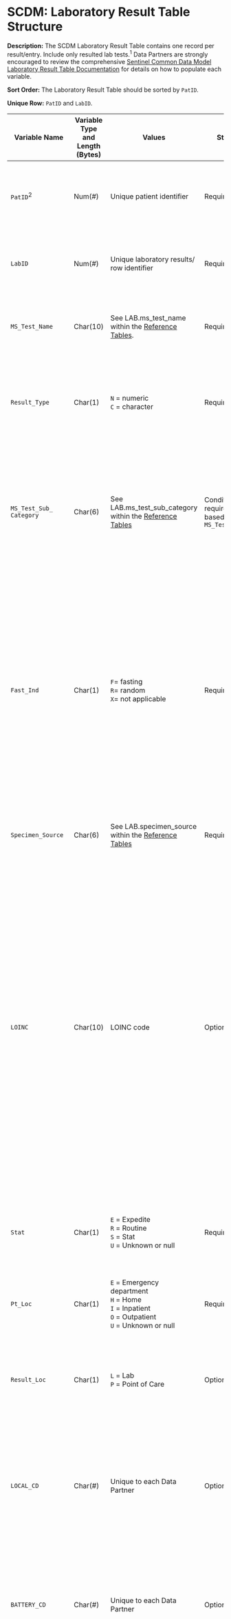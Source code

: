 # SCDM: Laboratory Result Table Structure

**Description:** The SCDM Laboratory Result Table contains one record per result/entry. Include only resulted lab tests.<sup>1</sup> Data Partners are strongly encouraged to review the comprehensive [Sentinel Common Data Model Laboratory Result Table Documentation](https://www.sentinelinitiative.org/sites/default/files/data/distributed-database/Sentinel_Common-Data-Model_Laboratory-Result-Table-Documentation_0.pdf) for details on how to populate each variable.

**Sort Order:** The Laboratory Result Table should be sorted by `PatID`.

**Unique Row:** `PatID` and `LabID`.

| Variable Name | Variable Type and Length (Bytes) | Values | Status | Definition / Comments / Guideline | Example |
| --- | --- | --- | --- | --- |--- |
| `PatID`<sup>2</sup> | Num(#) | Unique patient identifier | Required | Arbitrary person-level identifier. Used to link across tables. Use the fewest number of bytes necessary to hold all distinct values; see ["SAS Lengths" Reference Table](SAS_lengths_reference_table.md). | `123456789` |
| `LabID` | Num(#) | Unique laboratory results/ row identifier | Required | Useful to map back to source data. Use the fewest number of bytes necessary to hold all distinct values; see ["SAS Lengths" Reference Table](SAS_lengths_reference_table.md). | `027`|
| `MS_Test_Name` | Char(10) | See LAB.ms_test_name within the [Reference Tables](SCDM_v8.0.0_reference_tables_v1.0.0.xlsx). | Required | Abbreviated test name. Populated for all records. Several LOINC codes (`LOINC`) and/or local codes (`LOCAL_CD`) can point to one `MS_Test_Name`. | `ALP` |
| `Result_Type` | Char(1) | `N` = numeric<br> `C` = character | Required | Indicates whether the laboratory test result in Data Partner's source data is Numeric (e.g., 100 ug/mL, <100 ug/mL, or >100 ug/mL) or Character (e.g., +, POS, POSITIVE, or ranges, such as 50-100 mg/mL). | `N` |
| `MS_Test_Sub_ Category` | Char(6) | See LAB.ms_test_sub_category within the [Reference Tables](SCDM_v8.0.0_reference_tables_v1.0.0.xlsx) | Conditionally required, based on `MS_Test_Name` | Sub-category for `MS_Test_Name`. Sub-categories apply to only select laboratory tests. <br>`DIRECT` and `CLC` are populated only for `MS_Test_Name` = `CHOL_LDL`. <br>`DDU` and `FEU` is populated for only `MS_Test_Name` = `D_DIMER`, `Result_Type` = `N`<br>`BHCG` and `HCG` are populated only for `MS_Test_Name` = `PG`. | `PCR` |
| `Fast_Ind` | Char(1) | `F`= fasting<br>`R`= random<br>`X`= not applicable | Required | Fasting Indicator. Not all laboratory tests are differentiated by fasting status. For laboratory tests where fasting status is not considered to interpret results, `Fast_Ind` is marked `X` (not applicable). For laboratory test results where fasting status may be considered to interpreting results (e.g., glucose), `Fast_Ind` is marked `F` (fasting) only if the source data included with the laboratory test result indicates fasting test. All other laboratory test results where fasting status may be considered that is not explicitly marked as fasting, `Fast_Ind` is marked `R` (random). | `F` |
| `Specimen_Source` | Char(6) | See LAB.specimen_source within the [Reference Tables](SCDM_v8.0.0_reference_tables_v1.0.0.xlsx) | Required | Specimen source. Populated for all records. Some laboratory tests have several possible valid values for `Specimen_Source`. | `SERUM` |
| `LOINC` | Char(10) | LOINC code | Optional | Logical Observation Identifiers, Names, and Codes (LOINC) is a universal coding system for tests, measurements, and observations developed by the Regenstrief Institute. LOINC provides very granular information about the tests such as the long name of the test, test definition/description, component, system, property, timing, scale, method, and examples of units. All parts of the LOINC code, including the hyphen, are included. The last digit of the LOINC code is a check digit and is always preceded by a hyphen. If a record utilizes a local LOINC (e.g., LOINC candidate codes), the result of that record is included, however, the `LOINC` variable is set to null. Values in the `LOINC` variable do not contain leading zeros. `LOINC` is populated when available, thus not all records have LOINC. | `16182-8` |
| `Stat` | Char(1) | `E` = Expedite<br>`R` = Routine<br>`S` = Stat<br>`U` = Unknown or null | Required | Immediacy of test. The intent of this variable is to determine whether the test was obtained as part of routine care or as an emergent/urgent diagnostic test (designated as Stat or Expedite). | `E` |
| `Pt_Loc` | Char(1) | `E` = Emergency department<br>`H` = Home<br>`I` = Inpatient<br>`O` = Outpatient<br>`U` = Unknown or null | Required | Patient location where the lab specimen was obtained. | `O` |
| `Result_Loc` | Char(1) | `L` = Lab<br>`P` = Point of Care<br> | Optional | Location of the test result. Point of Care locations may include anticoagulation clinic, newborn nursery, finger stick in provider office, or home. The default value is `L` unless the result is Point of Care. There are not any null values. | `L` |
| `LOCAL_CD` | Char(#) | Unique to each Data Partner | Optional | Local code (non-LOINC) related to an individual lab test. Values for `LOCAL_CD` are not required. `LOCAL_CD` is only populated if available in source data. This variable will not be used in queries, but may be used by local programmers to identify and extract the required CDM tests. | |
| `BATTERY_CD` | Char(#) | Unique to each Data Partner | Optional | Local code (non-LOINC) related to a battery or panel of lab tests. Values for `BATTERY_CD` are not required. `BATTERY_CD` is only populated if available in source data. This variable will not be used in queries, but may be used by local programmers to identify and extract the required CDM tests. | |
| `PX` | Char(#) | Procedure code | Conditionally required if `PX_CodeType` is populated | Procedure Code associated with the laboratory result record. Values for `PX` are not required. `PX` is only populated if available in source data. `PX` is populated if `PX_CodeType` is populated. | `76815` |
| `PX_CodeType` | Char(2) | `09` = ICD&#45;9&#45;CM<br/> `10` = ICD&#45;10&#45;CM<br/> `11` = ICD&#45;11&#45;CM<br/> `C2` = CPT Category II<br/> `C3` = CPT Category III<br/> `C4` = CPT&#45;4 (i.e., HCPCS Level I)<br/>`CP` = Canadian Classification of Diagnostic, Therapeutic, and Surgical Procedures (CCP)<br>`CX` = Canadian Classification of Health Interventions (CCI)<br> `H3` = HCPCS Level III<br/> `HC` = HCPCS (i.e., HCPCS Level II)<br/> `LO` = Local homegrown<br/>`RE` = Revenue<br/> `SK` = SNOMED CT (UK/CPRD)<br/>  `OT` = Other<br/> | Conditionally required if `PX` is populated | Procedure code type associated with the laboratory result record. Values for `PX_CodeType` are not required. `PX_CodeType` is only populated if available in source data. `PX_CodeType` is populated if `PX` is populated. | `C4` |
| `Order_dt`<sup>3</sup> | Num(4) | SAS date | Optional | Date that the test was ordered. This date could fall anywhere from the same day the specimen was collected to months before the specimen was collected. Please see footnote 3. | `11/9/2009` |
| `Lab_dt`<sup>3</sup> | Num(4) | SAS date | Optional | Date that the specimen was collected. For most Sentinel activities, this is the most relevant date. Please see footnote 3. | `11/21/2009` |
| `Lab_tm` | Num(4)| SAS time value HH:MM | Optional | Time of day that the specimen was collected.  Valid values are between 00:00 to 23:59. Please note that `Lab_tm` is associated with `Lab_dt`. | `15:15` |
| `Result_dt`<sup>3</sup> | Num(4) | SAS date | Optional | Date that the laboratory test was resulted. Dependent on the time of the test, this date could be the same day the specimen was collected or any date up to weeks later. Please see footnote 3. | `11/22/2009` |
| `Result_tm` | Num(4) | SAS time value HH:MM | Optional | Time that the laboratory test was resulted, represented as a SAS time value. SAS format is HHMM. Valid values are between 00:00 to 23:59. Please note that `Result_tm` is associated with `Result_dt`. | `2:33` |
| `Orig_Result` | Char(50) | Text | Required | `Orig_Result` is populated for all records. If `Result_Type` equals `N`, then the `Orig_Result` value represents the numeric portion of the test result, stripped of any Modifiers (e.g., >, LE, GT) and/or result units (e.g., ng/ml, cells/mm3, %). If `Result_Type` equals `C`, `Orig_Result` value reflects the test string based on source data. Additionally, for records where `Result_Type` = `C`, values may include a decimal point (`.`), a sign (`-`, `+`) or text (e.g., `POSITIVE`, `NEGATIVE`, `DETECTED`). For records where `Result_Type` = `N`, the symbols `>`, `<`, `>=`, `<=` are removed from the value and stored in the `Modifier` variable and result units are removed and stored as `Orig_Result_unit` variable. | `+` |
| `MS_Result_C` | Char(50) | `BORDERLINE`<br>`NEGATIVE`<br>`POSITIVE`<br>`UNDETERMINED`<br>`RANGE:start|end[unit]` | Conditionally required when `Result_Type` = `C` | This standardized result value is only populated for text or character results (`Result_Type` = `C`) and is null for numeric results (`Result_Type` = `N`). If `Result_Type` = `C` and the source result is a range (e.g., 50-100 mg/mL), then populate `MS_Result_C` using `Orig_Result` with the start and end values of the range delimited by a vertical bar (e.g.,"50-100 mg/mL" becomes `50|100 mg/mL`). | `POSITIVE`<br/>`50|100 mg/mL`|
| `MS_Result_N` | Num(8) | Numeric digits with or without a decimal | Conditionally required when `Result_Type` = `N` | Standardized/converted numeric result for records where `Result_Type`=`N`. Acceptable values are numeric digits with or without a decimal ("."). If the standardized result unit (`Std_Result_unit`) differs from an acceptable `MS_Result_unit` for a numeric test (`Result_Type`=`N`), then `Orig_Result` is converted prior to populating the `MS_Result_N` value. Additionally, `MS_Result_unit` reflects this conversion. This variable is only populated for numeric results (`Result_Type` = `N`) and does not contain negative values. This variable is null for text/character results (`Result_Type` = `C`). | `100` |
| `Modifier` | Char(2) | `EQ` = equal<br>`GE` = greater than or equal to<br>`GT` = greater than<br>`LE` = less than or equal to<br>`LT` = less than<br>`TX` = text | Required | Modifier for result values. Any relational operators in the original source data value (e.g., <, >, or = ) are reflected in the `Modifier` variable. For example, if the original source data value is `<=200`, then `Orig_Result` = `200` and `Modifier` = `LE`. If the original source data result value is text, then `Modifier` = `TX`. If the original source data result value is numeric (digits with or without decimal) and does not contain an operator, then `Modifier` = `EQ`. | `LE` |
| `Orig_Result_unit` | Char(20) | Text | Optional | Original units for the test result, as reported in source data. This variable is directly related to `Orig_Result` and `Modifier`. This variable does not include the test name, or any special characters, unless that character is part of the unit value. For example, special characters are included in `10^9/L`. However, special characters are not included in "^U/L^", as these carats are not part of the unit value. Some laboratory tests may not have a result unit. | `10^9/L` |
| `Std_Result_unit` | Char(11) | Text | Optional | Standardized units for the result. The purpose of `Std_Result_unit` is to modify `Orig_Result_unit` from free text to a standardized unit, as an intermediary step in converting from `Orig_Result_unit` to `MS_Result_unit`. This variable is only populated for records where `Result_Type` = `N`. Common rules and guidelines for populating `Std_Result_unit`, include: converting all text values for `Orig_Result_unit` to uppercase, and using standard abbreviations as provided by SOC. This variable does not include special characters, unless that character is part of the unit. For example, special characters are included in `10^9/L`. However, special characters are not included in "^U/L^", as these carats are not part of the unit value. This value is not usually null, though there are exceptions, such as when the test result is a ratio (e.g., International Normalized Ratio \[INR\]). This value is null for character tests (`Result_Type`=`C`) until that test has been reviewed and characterized by the Clinical Data Elements Workgroup. | `CELL/MM3` |
| `MS_Result_unit` | Char(11) | Text | Conditionally required when `Result_Type` = `N` | Converted/standardized result units for the value populated in `MS_Result_N`. This value is null for records where `Result_Type` = `C`, and null for Laboratory Tests that have not been characterized and reviewed by the Clinical Data Elements Workgroup. This value may be null for some numeric tests (e.g., as International Normalized Ratio \[INR\] is a ratio, it does not have a result unit). For tests that require a result unit, `MS_Result_unit` is set to `UNKNOWN` for all records where the original result unit is missing or blank, "NULL", "N/A", "NA", or "UNK". Guidance is provided for only Laboratory Tests that have been reviewed by the Clinical Data Elements Workgroup. | `G/L` |
| `Norm_Range_low` | Char(8) | Text | Conditionally required when `Result_Type` = `N` | Lower bound of the normal reference range, as assigned by the laboratory. The normal range associated with a test, as assigned by the laboratory is parsed out into the following variables: `Norm_Range_low`, `Modifier_low`, `Norm_Range_high`, `Modifier_high`, and reflects what is seen in source data. Value only contains the value of the lower bound of the normal reference range. This value is not converted and unit of measure is not included. It is assumed that the associated unit is the same as the original result unit from the source data. The symbols >, <, >=, <= are removed. For example, if the normal range for a test is >100 and <300, then `100` is entered. Additionally, this value is null for records where `Result_Type` = `C`. | `100` |
| `Modifier_low` | Char (2) | `EQ` = equal<br>`GE` = greater than or equal to<br>`GT` = greater than | Conditionally required when `Result_Type`=`N` | Modifier for `Norm_Range_low` values. The normal range associated with a test, as assigned by the laboratory is parsed out into the following variables: `Norm_Range_low`, `Modifier_low`, `Norm_Range_high`, `Modifier_high` and reflects what is seen in source data. This value is null for records where `Result_Type` = `C`. For numeric results one of the following needs to be true: <ol><li>Both `Modifier_low` and `Modifier_high` contain EQ (e.g., normal values fall in the range 3-10).</li><li>`Modifier_low` contains GT or GE and `Modifier_high` is null (e.g., normal values are >3 with no upper boundary).</li><li>`Modifier_high` contains LT or LE and `Modifier_low` is null (e.g., normal values are <=10 with no lower boundary).</li></ol> | `EQ` |
| `Norm_Range_high` | Char(8) | Text | Conditionally required when `Result_Type` = `N` | Upper bound of the normal reference range, as assigned by the laboratory. The normal range associated with a test, as assigned by the laboratory is parsed out into the following variables: `Norm_Range_low`, `Modifier_low`, `Norm_Range_high`, `Modifier_high` and reflects what is seen in source data. Value only contains the value of the upper bound of the normal reference range. This value is not converted and unit of measure is not included. It is assumed that the associated unit is the same as the original result unit from source data. The symbols >, <, >=, <= are removed. For example, if the normal range for a test is >100 and <300, then `100` is entered. Additionally, this value is null for records where `Result_Type` = `C`. | `300` |
| `Modifier_high` | Char(2) | `EQ` = equal<br>`LE` = less than or equal to<br>`LT` = less than | Conditionally required when `Result_Type` = `N` | Modifier for `Norm_Range_high` values. The normal range associated with a test, as assigned by the laboratory is parsed out into the following variables: ``Norm_Range_low``, ``Modifier_low``, ``Norm_Range_high``, ``Modifier_high`` and reflects what is seen in source data. The value is null for records where `Result_Type`=`C`. For numeric results one of the following needs to be true: <ol><li>Both `Modifier_low` and `Modifier_high` contain EQ (e.g., normal values fall in the range 3-10).</li><li>`Modifier_low` contains GT or GE and `Modifier_high` is null (e.g., normal values are >3 with no upper boundary).</li><li>`Modifier_high` contains LT or LE and `Modifier_low` is null (e.g., normal values are <=10 with no lower boundary).</li></ol> | `LT` |
| Abn_ind | Char(2) | `AB` = abnormal<br>`AH` = abnormally high<br>`AL` = abnormally low<br>`CH` = critically high<br>`CL` = critically low<br>`CR` = critical<br>`IN` = inconclusive<br>`NL` = normal<br>`UN` = unknown | Required |Abnormal result indicator. This value comes directly from the source data; this value is not created programmatically based on variables such as `MS_Result_N`, ``Norm_Range_high``, or `Norm_Range_low`. | `CR` |
| `Order_dept` | Char(#) | Unique to each Data Partner | Optional | Local code for ordering provider department. Values for `Order_dept` are not required. Populate only if ordering provider department is available in source data. | |
| `FacilityID` | Num(#)4 | Servicing facility identifier | Required | Local facility pseudoidentifier that identifies the hospital or clinic. Taken from facility claims. Used for chart abstraction and validation. This variable links to the Facility table. If unavailable or is not purposely populated, set to special missing value `.U`. Use the fewest number of bytes necessary to hold all distinct values; see "SAS Lengths" Reference Table. | `12345678` |

## NOTES:

1. Only records with actual lab results should be included in this table. If the result suggests that the test was run (e.g., result is "borderline" or "inconclusive") include it. But if the test is not resulted for any reason (specimen not sufficient, patient did not show) then do not include it. Additionally, negative numeric values (e.g., -5.0 mg/ml) are not included.

2. `PatID` is a pseudoidentifier with a consistent crosswalk to the true identifier retained by the source Data Partner. For analytical data sets requiring patient-level data, only the pseudoidentifier is used to link across all information belonging to a patient.

3. There are three dates that can be associated to the laboratory results: Order date (`ORDER_DT`), Laboratory date (`Lab_dt`), and Result date (`RESULT_DT`). The typical sequence of these date variables, from earliest to latest occurrence, is: `ORDER_DT` ≤ `Lab_dt` ≤ `RESULT_DT`. One or more of these dates is populated for each record in the Laboratory Result Table. These dates are all populated if available in source data.

4. If all `FacilityID` values are unknown (i.e., set to `.U`), use Num(3) for the length of the variable.

[Return to SCDM Version 8.0.0 Table of Contents](800_00FM_atoc_scdm.md) 